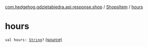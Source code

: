 [com.hedgehog.gdzietabiedra.api.response.shop](../index.md) / [ShopsItem](index.md) / [hours](./hours.md)

# hours

`val hours: `[`String`](https://kotlinlang.org/api/latest/jvm/stdlib/kotlin/-string/index.html)`?` [(source)](https://github.com/asvid/GdzieTaBiedra/tree/master/app/src/main/java/com/hedgehog/gdzietabiedra/api/response/shop/ShopsItem.kt#L50)